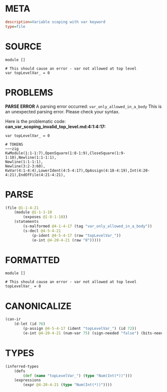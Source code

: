 # META
~~~ini
description=Variable scoping with var keyword
type=file
~~~
# SOURCE
~~~roc
module []

# This should cause an error - var not allowed at top level
var topLevelVar_ = 0
~~~
# PROBLEMS
**PARSE ERROR**
A parsing error occurred: `var_only_allowed_in_a_body`
This is an unexpected parsing error. Please check your syntax.

Here is the problematic code:
**can_var_scoping_invalid_top_level.md:4:1:4:17:**
```roc
var topLevelVar_ = 0
```



~~~
# TOKENS
~~~zig
KwModule(1:1-1:7),OpenSquare(1:8-1:9),CloseSquare(1:9-1:10),Newline(1:1-1:1),
Newline(1:1-1:1),
Newline(3:2-3:60),
KwVar(4:1-4:4),LowerIdent(4:5-4:17),OpAssign(4:18-4:19),Int(4:20-4:21),EndOfFile(4:21-4:21),
~~~
# PARSE
~~~clojure
(file @1-1-4-21
	(module @1-1-1-10
		(exposes @1-8-1-10))
	(statements
		(s-malformed @4-1-4-17 (tag "var_only_allowed_in_a_body"))
		(s-decl @4-5-4-21
			(p-ident @4-5-4-17 (raw "topLevelVar_"))
			(e-int @4-20-4-21 (raw "0")))))
~~~
# FORMATTED
~~~roc
module []

# This should cause an error - var not allowed at top level
topLevelVar_ = 0
~~~
# CANONICALIZE
~~~clojure
(can-ir
	(d-let (id 76)
		(p-assign @4-5-4-17 (ident "topLevelVar_") (id 72))
		(e-int @4-20-4-21 (num-var 75) (sign-needed "false") (bits-needed "7") (value "0") (id 75))))
~~~
# TYPES
~~~clojure
(inferred-types
	(defs
		(def (name "topLevelVar_") (type "Num(Int(*))")))
	(expressions
		(expr @4-20-4-21 (type "Num(Int(*))"))))
~~~
